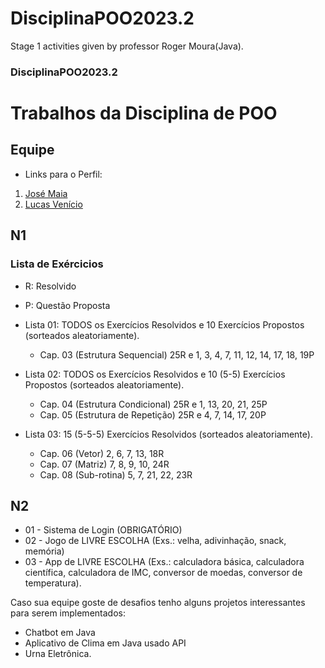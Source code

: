 # DisciplinaPOO2023.2
Stage 1 activities given by professor Roger Moura(Java).
### DisciplinaPOO2023.2
# Trabalhos da Disciplina de POO
## Equipe
- Links para o Perfil: 
1. [José Maia](https://github.com/JoseMaia07)
2. [Lucas Venício](https://github.com/09794)

## N1
### Lista de Exércicios
- R: Resolvido
- P: Questão Proposta
- Lista 01: TODOS os Exercícios Resolvidos e 10 Exercícios Propostos (sorteados aleatoriamente).

    - Cap. 03 (Estrutura Sequencial) 25R e 1, 3, 4, 7, 11, 12, 14, 17, 18, 19P

- Lista 02: TODOS os Exercícios Resolvidos  e 10 (5-5) Exercícios Propostos (sorteados aleatoriamente).

    - Cap. 04 (Estrutura Condicional) 25R e 1, 13, 20, 21, 25P
    - Cap. 05 (Estrutura de Repetição) 25R e 4, 7, 14, 17, 20P

- Lista 03: 15 (5-5-5) Exercícios Resolvidos (sorteados aleatoriamente).

    - Cap. 06 (Vetor) 2, 6, 7, 13, 18R
    - Cap. 07 (Matriz) 7, 8, 9, 10, 24R
    - Cap. 08 (Sub-rotina) 5, 7, 21, 22, 23R

## N2
- 01 - Sistema de Login (OBRIGATÓRIO)
- 02 - Jogo de LIVRE ESCOLHA (Exs.: velha, adivinhação, snack, memória)
- 03 - App de LIVRE ESCOLHA (Exs.: calculadora básica, calculadora científica, calculadora de IMC, conversor de moedas, conversor de temperatura).

Caso sua equipe goste de desafios tenho alguns projetos interessantes para serem implementados:

- Chatbot em Java
- Aplicativo de Clima em Java usado API
- Urna Eletrônica.
